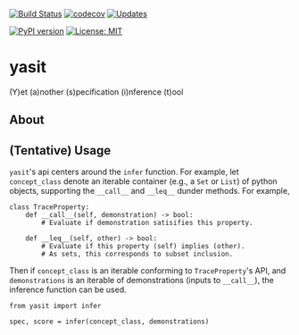 [![Build Status](https://travis-ci.org/mvcisback/yasit.svg?branch=master)](https://travis-ci.org/mvcisback/yasit)
[![codecov](https://codecov.io/gh/mvcisback/yasit/branch/master/graph/badge.svg)](https://codecov.io/gh/mvcisback/yasit)
[![Updates](https://pyup.io/repos/github/mvcisback/yasit/shield.svg)](https://pyup.io/repos/github/mvcisback/yasit/)

[![PyPI version](https://badge.fury.io/py/yasit.svg)](https://badge.fury.io/py/yasit)
[![License: MIT](https://img.shields.io/badge/License-MIT-yellow.svg)](https://opensource.org/licenses/MIT)

# yasit
(Y)et (a)nother (s)pecification (i)nference (t)ool

## About

## (Tentative) Usage

`yasit`'s api centers around the `infer` function. For example, let
`concept_class` denote an iterable container (e.g., a `Set` or `List`)
of python objects, supporting the `__call__` and `__leq__` dunder
methods. For example,

```
class TraceProperty:
    def __call__(self, demonstration) -> bool:
        # Evaluate if demonstration satisifies this property.

    def __leq__(self, other) -> bool:
        # Evaluate if this property (self) implies (other).
        # As sets, this corresponds to subset inclusion.
```

Then if `concept_class` is an iterable conforming to `TraceProperty`'s
API, and `demonstrations` is an iterable of demonstrations (inputs to
`__call__`), the inference function can be used.

```
from yasit import infer

spec, score = infer(concept_class, demonstrations)
```
